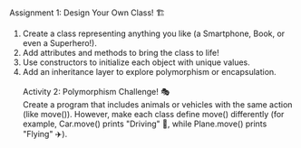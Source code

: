 Assignment 1: Design Your Own Class! 🏗️<br>
1. Create a class representing anything you like (a Smartphone, Book, or even a Superhero!).<br>
2. Add attributes and methods to bring the class to life!<br>
3. Use constructors to initialize each object with unique values.<br>
4. Add an inheritance layer to explore polymorphism or encapsulation.
<br><br>
Activity 2: Polymorphism Challenge! 🎭<br>
Create a program that includes animals or vehicles with the same action (like move()). However, make each class define move() differently (for example, Car.move() prints "Driving" 🚗, while Plane.move() prints "Flying" ✈️).